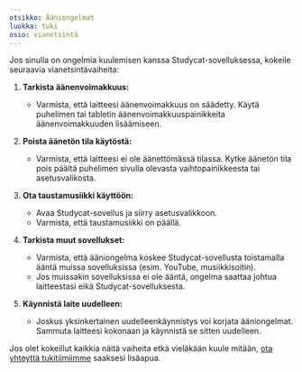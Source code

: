 ```yaml
---
otsikko: Ääniongelmat
luokka: tuki 
osio: vianetsintä
---
```

Jos sinulla on ongelmia kuulemisen kanssa Studycat-sovelluksessa, kokeile seuraavia vianetsintävaiheita:


1. **Tarkista äänenvoimakkuus:**


	* Varmista, että laitteesi äänenvoimakkuus on säädetty. Käytä puhelimen tai tabletin äänenvoimakkuuspainikkeita äänenvoimakkuuden lisäämiseen.
2. **Poista äänetön tila käytöstä:**


	* Varmista, että laitteesi ei ole äänettömässä tilassa. Kytke äänetön tila pois päältä puhelimen sivulla olevasta vaihtopainikkeesta tai asetusvalikosta.
3. **Ota taustamusiikki käyttöön:**


	* Avaa Studycat-sovellus ja siirry asetusvalikkoon.
	* Varmista, että taustamusiikki on päällä.
4. **Tarkista muut sovellukset:**


	* Varmista, että ääniongelma koskee Studycat-sovellusta toistamalla ääntä muissa sovelluksissa (esim. YouTube, musiikkisoitin).
	* Jos muissakin sovelluksissa ei ole ääntä, ongelma saattaa johtua laitteestasi eikä Studycat-sovelluksesta.
5. **Käynnistä laite uudelleen:**


	* Joskus yksinkertainen uudelleenkäynnistys voi korjata ääniongelmat. Sammuta laitteesi kokonaan ja käynnistä se sitten uudelleen.


Jos olet kokeillut kaikkia näitä vaiheita etkä vieläkään kuule mitään, [ota yhteyttä tukitiimiimme](https://help.Studycat.com/hc/en-us/requests/new) saaksesi lisäapua.